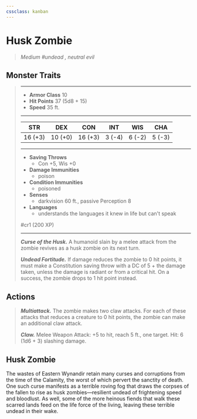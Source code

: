 ```yaml
---
cssclass: kanban
---
```


# Husk Zombie
>*Medium #undead , neutral evil*
## Monster Traits
>___
>- **Armor Class** 10
>- **Hit Points** 37 (5d8 + 15)
>- **Speed** 35 ft.
>___
>|STR|DEX|CON|INT|WIS|CHA|
>|:---:|:---:|:---:|:---:|:---:|:---:|
>|16 (+3)|10 (+0)|16 (+3)|3 (-4)|6 (-2)|5 (-3)|
>___
>- **Saving Throws**
>	 - Con +5, Wis +0
>- **Damage Immunities**
>	 - poison
>- **Condition Immunities**
>	 - poisoned
>- **Senses**
>	 - darkvision 60 ft., passive Perception 8
>- **Languages**
>	 - understands the languages it knew in life but can't speak
>
> #cr1 (200 XP)
>___
>***Curse of the Husk.*** A humanoid slain by a melee attack from the zombie revives as a husk zombie on its next turn.  
>
>***Undead Fortitude.*** If damage reduces the zombie to 0 hit points, it must make a Constitution saving throw with a DC of 5 + the damage taken, unless the damage is radiant or from a critical hit. On a success, the zombie drops to 1 hit point instead.  
>
## Actions
>***Multiattack.*** The zombie makes two claw attacks. For each of these attacks that reduces a creature to 0 hit points, the zombie can make an additional claw attack.  
>
>***Claw.*** Melee Weapon Attack: +5 to hit, reach 5 ft., one target. Hit: 6 (1d6 + 3) slashing damage.
## Husk Zombie
The wastes of Eastern Wynandir retain many curses and corruptions from the time of the Calamity, the worst of which pervert the sanctity of death. One such curse manifests as a terrible roving fog that draws the corpses of the fallen to rise as husk zombies—resilient undead of frightening speed and bloodlust. As well, some of the more heinous fiends that walk these scarred lands feed on the life force of the living, leaving these terrible undead in their wake.